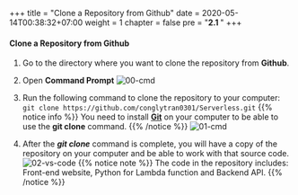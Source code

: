 +++
title = "Clone a Repository from Github"
date = 2020-05-14T00:38:32+07:00
weight = 1
chapter = false
pre = "<b>2.1 </b>"
+++

#### Clone a Repository from Github

1. Go to the directory where you want to clone the repository from **Github**.

2. Open **Command Prompt**
   ![00-cmd](/images/2/2-00-cmd.png?width=90pc)

3. Run the following command to clone the repository to your computer:
   `git clone https://github.com/conglytran0301/Serverless.git`
   {{% notice info %}}
   You need to install **[Git](https://git-scm.com/)** on your computer to be able to use the **git clone** command.
   {{% /notice %}}
   ![01-cmd](/images/2/2-01-cmd.png?width=90pc)

4. After the _**git clone**_ command is complete, you will have a copy of the repository on your computer and be able to work with that source code.
   ![02-vs-code](/images/2/2-02-vs-code.png?width=90pc)
   {{% notice note %}}
   The code in the repository includes: Front-end website, Python for Lambda function and Backend API.
   {{% /notice %}}
